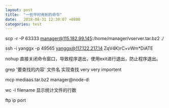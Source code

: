 ```yaml
---
layout: post
title:  "一些平时用到的命令"
date:   2018-08-31 12:30:07 +0800
categories: test
---
```




scp -r -P 63333 manager@115.182.99.145:/home/manager/vserver.tar.bz2 ./

ssh -i yanggx -p 49565 yanggx@117.122.217.14    ZqV4K)rC+vWm*DiATE

nohup 直接关闭命令窗口，导致程序退出，使用exit进行退出，防止程序退出。

grep '要查找的内容'  文件名  实现查找 very very importent

mcp mediaas.tar.bz2 manager@node-d:

wc -l filename  显示统计文件的行数

ftp ip port

